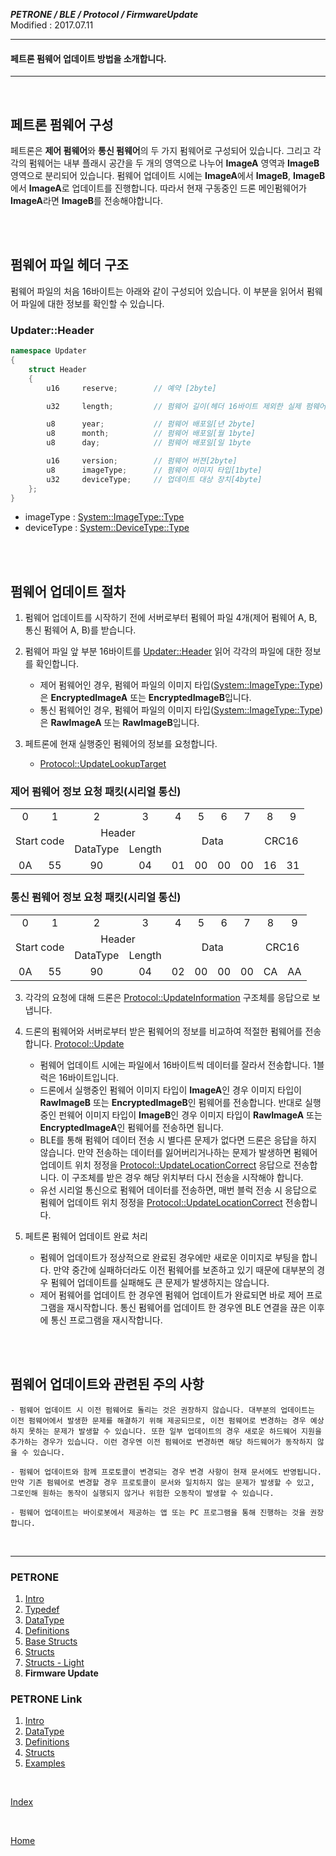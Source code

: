 ***PETRONE / BLE / Protocol / FirmwareUpdate***<br>
Modified : 2017.07.11

---

#### 페트론 펌웨어 업데이트 방법을 소개합니다.

---

<br>

## 페트론 펌웨어 구성

페트론은 **제어 펌웨어**와 **통신 펌웨어**의 두 가지 펌웨어로 구성되어 있습니다. 그리고 각각의 펌웨어는 내부 플래시 공간을 두 개의 영역으로 나누어 **ImageA** 영역과 **ImageB** 영역으로 분리되어 있습니다. 펌웨어 업데이트 시에는 **ImageA**에서 **ImageB**, **ImageB**에서 **ImageA**로 업데이트를 진행합니다. 따라서 현재 구동중인 드론 메인펌웨어가 **ImageA**라면 **ImageB**를 전송해야합니다.

<br>
<br>

## 펌웨어 파일 헤더 구조

펌웨어 파일의 처음 16바이트는 아래와 같이 구성되어 있습니다. 이 부분을 읽어서 펌웨어 파일에 대한 정보를 확인할 수 있습니다.<br>
### <a name="UpdaterHeader">Updater::Header</a>
```cpp
namespace Updater
{
    struct Header
    {
        u16     reserve;        // 예약 [2byte]

        u32     length;         // 펌웨어 길이(헤더 16바이트 제외한 실제 펌웨어의 길이)[4byte]

        u8      year;           // 펌웨어 배포일[년 2byte]
        u8      month;          // 펌웨어 배포일[월 1byte]
        u8      day;            // 펌웨어 배포일[일 1byte

        u16     version;        // 펌웨어 버젼[2byte]
        u8      imageType;      // 펌웨어 이미지 타입[1byte]
        u32     deviceType;     // 업데이트 대상 장치[4byte]
    };
}
```
- imageType : [System::ImageType::Type](definitions.md#ImageType)
- deviceType : [System::DeviceType::Type](definitions.md#DeviceType)

<br>
<br>

## 펌웨어 업데이트 절차

1. 펌웨어 업데이트를 시작하기 전에 서버로부터 펌웨어 파일 4개(제어 펌웨어 A, B, 통신 펌웨어 A, B)를 받습니다.

2. 펌웨어 파일 앞 부분 16바이트를 [Updater::Header](#UpdaterHeader) 읽어 각각의 파일에 대한 정보를 확인합니다.<br>
    - 제어 펌웨어인 경우, 펌웨어 파일의 이미지 타입([System::ImageType::Type](definitions.md#ImageType))은 **EncryptedImageA** 또는 **EncryptedImageB**입니다.
    - 통신 펌웨어인 경우, 펌웨어 파일의 이미지 타입([System::ImageType::Type](definitions.md#ImageType))은 **RawImageA** 또는 **RawImageB**입니다.

2. 페트론에 현재 실행중인 펌웨어의 정보를 요청합니다.<br>
    - [Protocol::UpdateLookupTarget](structs.md#UpdateLookupTarget)

### 제어 펌웨어 정보 요청 패킷(시리얼 통신)

<table>
    <tr>
        <td><div align="center">0</div></td>
        <td><div align="center">1</div></td>
        <td><div align="center">2</div></td>
        <td><div align="center">3</div></td>
        <td><div align="center">4</div></td>
        <td><div align="center">5</div></td>
        <td><div align="center">6</div></td>
        <td><div align="center">7</div></td>
        <td><div align="center">8</div></td>
        <td><div align="center">9</div></td>
    </tr>
    <tr>
        <td rowspan="2" colspan="2"><div align="center">Start code</div></td>
        <td colspan="2"><div align="center">Header</div></td>
        <td rowspan="2" colspan="4"><div align="center">Data</div></td>
        <td rowspan="2" colspan="2"><div align="center">CRC16</div></td>
    </tr>
    <tr>
        <td><div align="center">DataType</div></td>
        <td><div align="center">Length</div></td>
    </tr>
    <tr>
        <td><div align="center">0A</div></td>
        <td><div align="center">55</div></td>
        <td><div align="center">90</div></td>
        <td><div align="center">04</div></td>
        <td><div align="center">01</div></td>
        <td><div align="center">00</div></td>
        <td><div align="center">00</div></td>
        <td><div align="center">00</div></td>
        <td><div align="center">16</div></td>
        <td><div align="center">31</div></td>
    </tr>
</table>

### 통신 펌웨어 정보 요청 패킷(시리얼 통신)

<table>
    <tr>
        <td><div align="center">0</div></td>
        <td><div align="center">1</div></td>
        <td><div align="center">2</div></td>
        <td><div align="center">3</div></td>
        <td><div align="center">4</div></td>
        <td><div align="center">5</div></td>
        <td><div align="center">6</div></td>
        <td><div align="center">7</div></td>
        <td><div align="center">8</div></td>
        <td><div align="center">9</div></td>
    </tr>
    <tr>
        <td rowspan="2" colspan="2"><div align="center">Start code</div></td>
        <td colspan="2"><div align="center">Header</div></td>
        <td rowspan="2" colspan="4"><div align="center">Data</div></td>
        <td rowspan="2" colspan="2"><div align="center">CRC16</div></td>
    </tr>
    <tr>
        <td><div align="center">DataType</div></td>
        <td><div align="center">Length</div></td>
    </tr>
    <tr>
        <td><div align="center">0A</div></td>
        <td><div align="center">55</div></td>
        <td><div align="center">90</div></td>
        <td><div align="center">04</div></td>
        <td><div align="center">02</div></td>
        <td><div align="center">00</div></td>
        <td><div align="center">00</div></td>
        <td><div align="center">00</div></td>
        <td><div align="center">CA</div></td>
        <td><div align="center">AA</div></td>
    </tr>
</table>

3. 각각의 요청에 대해 드론은 [Protocol::UpdateInformation](structs.md#UpdateInformation) 구조체를 응답으로 보냅니다.

4. 드론의 펌웨어와 서버로부터 받은 펌웨어의 정보를 비교하여 적절한 펌웨어를 전송합니다. [Protocol::Update](structs.md#Update)
    - 펌웨어 업데이트 시에는 파일에서 16바이트씩 데이터를 잘라서 전송합니다. 1블럭은 16바이트입니다.
    - 드론에서 실행중인 펌웨어 이미지 타입이 **ImageA**인 경우 이미지 타입이 **RawImageB** 또는 **EncryptedImageB**인 펌웨어를 전송합니다. 반대로 실행중인 펀웨어 이미지 타입이 **ImageB**인 경우 이미지 타입이 **RawImageA** 또는 **EncryptedImageA**인 펌웨어를 전송하면 됩니다.
    - BLE를 통해 펌웨어 데이터 전송 시 별다른 문제가 없다면 드론은 응답을 하지 않습니다. 만약 전송하는 데이터를 잃어버리거나하는 문제가 발생하면 펌웨어 업데이트 위치 정정을 [Protocol::UpdateLocationCorrect](structs.md#UpdateLocationCorrect) 응답으로 전송합니다. 이 구조체를 받은 경우 해당 위치부터 다시 전송을 시작해야 합니다.
    - 유선 시리얼 통신으로 펌웨어 데이터를 전송하면, 매번 블럭 전송 시 응답으로 펌웨어 업데이트 위치 정정을 [Protocol::UpdateLocationCorrect](structs.md#UpdateLocationCorrect) 전송합니다.

5. 페트론 펌웨어 업데이트 완료 처리
    - 펌웨어 업데이트가 정상적으로 완료된 경우에만 새로운 이미지로 부팅을 합니다. 만약 중간에 실패하더라도 이전 펌웨어를 보존하고 있기 때문에 대부분의 경우 펌웨어 업데이트를 실패해도 큰 문제가 발생하지는 않습니다.
    - 제어 펌웨어를 업데이트 한 경우엔 펌웨어 업데이트가 완료되면 바로 제어 프로그램을 재시작합니다. 통신 펌웨어를 업데이트 한 경우엔 BLE 연결을 끊은 이후에 통신 프로그램을 재시작합니다.

<br>
<br>

## 펌웨어 업데이트와 관련된 주의 사항

    - 펌웨어 업데이트 시 이전 펌웨어로 돌리는 것은 권장하지 않습니다. 대부분의 업데이트는 이전 펌웨어에서 발생한 문제를 해결하기 위해 제공되므로, 이전 펌웨어로 변경하는 경우 예상하지 못하는 문제가 발생할 수 있습니다. 또한 일부 업데이트의 경우 새로운 하드웨어 지원을 추가하는 경우가 있습니다. 이런 경우엔 이전 펌웨어로 변경하면 해당 하드웨어가 동작하지 않을 수 있습니다.

    - 펌웨어 업데이트와 함께 프로토콜이 변경되는 경우 변경 사항이 현재 문서에도 반영됩니다. 만약 기존 펌웨어로 변경할 경우 프로토콜이 문서와 일치하지 않는 문제가 발생할 수 있고, 그로인해 원하는 동작이 실행되지 않거나 위험한 오동작이 발생할 수 있습니다.

    - 펌웨어 업데이트는 바이로봇에서 제공하는 앱 또는 PC 프로그램을 통해 진행하는 것을 권장합니다.

<br>

---

### PETRONE

1. [Intro](intro.md)
2. [Typedef](typedef.md)
3. [DataType](datatype.md)
4. [Definitions](definitions.md)
5. [Base Structs](base_structs.md)
6. [Structs](structs.md)
7. [Structs - Light](structs_light.md)
8. **Firmware Update**


### PETRONE Link

1. [Intro](link/intro.md)
2. [DataType](link/datatype.md)
3. [Definitions](link/definitions.md)
4. [Structs](link/structs.md)
5. [Examples](link/examples.md)

<br>

[Index](index.md)

<br>

[Home](../../../../README.md)


